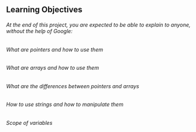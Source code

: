 ## Learning Objectives
###### At the end of this project, you are expected to be able to explain to anyone, without the help of Google:

###### What are pointers and how to use them
###### What are arrays and how to use them
###### What are the differences between pointers and arrays
###### How to use strings and how to manipulate them
###### Scope of variables
